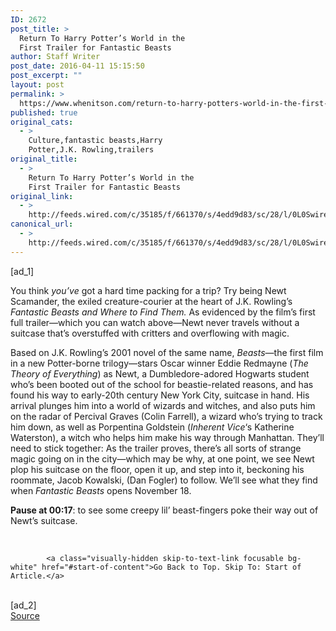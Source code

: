 ```yaml
---
ID: 2672
post_title: >
  Return To Harry Potter’s World in the
  First Trailer for Fantastic Beasts
author: Staff Writer
post_date: 2016-04-11 15:15:50
post_excerpt: ""
layout: post
permalink: >
  https://www.whenitson.com/return-to-harry-potters-world-in-the-first-trailer-for-fantastic-beasts/
published: true
original_cats:
  - >
    Culture,fantastic beasts,Harry
    Potter,J.K. Rowling,trailers
original_title:
  - >
    Return To Harry Potter’s World in the
    First Trailer for Fantastic Beasts
original_link:
  - >
    http://feeds.wired.com/c/35185/f/661370/s/4edd9d83/sc/28/l/0L0Swired0N0C20A160C0A40Creturn0Eharry0Epotters0Eworld0Efirst0Etrailer0Efantastic0Ebeasts0C/story01.htm
canonical_url:
  - >
    http://feeds.wired.com/c/35185/f/661370/s/4edd9d83/sc/28/l/0L0Swired0N0C20A160C0A40Creturn0Eharry0Epotters0Eworld0Efirst0Etrailer0Efantastic0Ebeasts0C/story01.htm
---
```

 [ad_1]
<br><div id="start-of-content"><p>You think <em>you’ve</em> got a hard time packing for a trip? Try being Newt Scamander, the exiled creature-courier at the heart of J.K. Rowling’s <em>Fantastic Beasts and Where to Find</em> <em>Them. </em>As evidenced by the film’s first full trailer—which you can watch above—Newt never travels without a suitcase that’s overstuffed with critters and overflowing with magic.</p>
<p>Based on J.K. Rowling’s 2001 novel of the same name, <em>Beasts—</em>the first film in a new Potter-borne trilogy—stars Oscar winner Eddie Redmayne (<em>The Theory of Everything</em>) as Newt, a Dumbledore-adored Hogwarts student who’s been booted out of the school for beastie-related reasons, and has found his way to early-20th century New York City, suitcase in hand. His arrival plunges him into a world of wizards and witches, and also puts him on the radar of Percival Graves (Colin Farrell), a wizard who’s trying to track him down, as well as Porpentina Goldstein (<em>Inherent Vice</em>‘s Katherine Waterston), a witch who helps him make his way through Manhattan. They’ll need to stick together: As the trailer proves, there’s all sorts of strange magic going on in the city—which may be why, at one point, we see Newt plop his suitcase on the floor, open it up, and step into it, beckoning his roommate, Jacob Kowalski, (Dan Fogler) to follow. We’ll see what they find when <em>Fantastic Beasts </em>opens November 18.</p>
<p><strong>Pause at 00:17</strong>: to see some creepy lil’ beast-fingers poke their way out of Newt’s suitcase.</p>
<p> </p>

			<a class="visually-hidden skip-to-text-link focusable bg-white" href="#start-of-content">Go Back to Top. Skip To: Start of Article.</a>

			
</div>
<br>[ad_2]
<br><a href="http://feeds.wired.com/c/35185/f/661370/s/4edd9d83/sc/28/l/0L0Swired0N0C20A160C0A40Creturn0Eharry0Epotters0Eworld0Efirst0Etrailer0Efantastic0Ebeasts0C/story01.htm">Source </a>